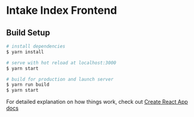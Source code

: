 # Intake Index Frontend

## Build Setup

```bash
# install dependencies
$ yarn install

# serve with hot reload at localhost:3000
$ yarn start

# build for production and launch server
$ yarn run build
$ yarn start

```

For detailed explanation on how things work, check out [Create React App docs](https://facebook.github.io/create-react-app/docs)
